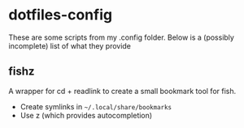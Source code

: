 # dotfiles-config

These are some scripts from my .config folder. Below is a (possibly incomplete) list of what they provide

## fishz

A wrapper for cd + readlink to create a small bookmark tool for fish.

- Create symlinks in `~/.local/share/bookmarks`
- Use z (which provides autocompletion)

